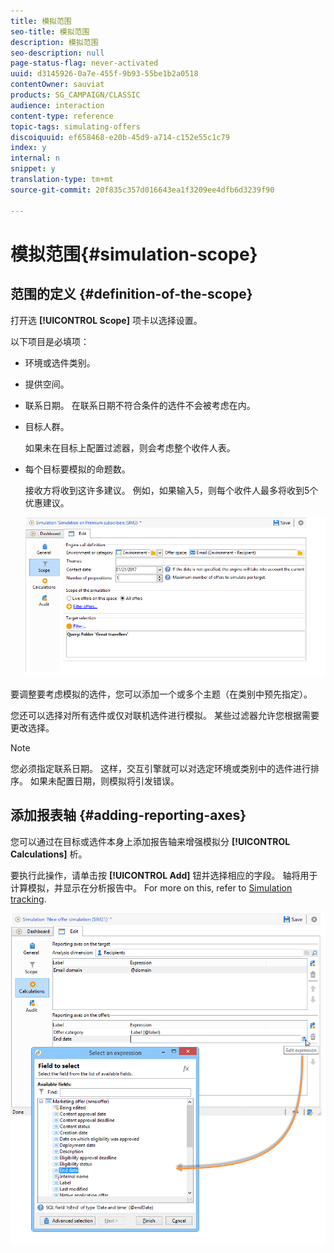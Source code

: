 ```yaml
---
title: 模拟范围
seo-title: 模拟范围
description: 模拟范围
seo-description: null
page-status-flag: never-activated
uuid: d3145926-0a7e-455f-9b93-55be1b2a0518
contentOwner: sauviat
products: SG_CAMPAIGN/CLASSIC
audience: interaction
content-type: reference
topic-tags: simulating-offers
discoiquuid: ef658468-e20b-45d9-a714-c152e55c1c79
index: y
internal: n
snippet: y
translation-type: tm+mt
source-git-commit: 20f835c357d016643ea1f3209ee4dfb6d3239f90

---
```



# 模拟范围{#simulation-scope}

## 范围的定义 {#definition-of-the-scope}

打开选 **[!UICONTROL Scope]** 项卡以选择设置。

以下项目是必填项：

* 环境或选件类别。
* 提供空间。
* 联系日期。 在联系日期不符合条件的选件不会被考虑在内。
* 目标人群。

   如果未在目标上配置过滤器，则会考虑整个收件人表。

* 每个目标要模拟的命题数。

   接收方将收到这许多建议。 例如，如果输入5，则每个收件人最多将收到5个优惠建议。

   ![](assets/offer_simulation_009.png)

要调整要考虑模拟的选件，您可以添加一个或多个主题（在类别中预先指定）。

您还可以选择对所有选件或仅对联机选件进行模拟。 某些过滤器允许您根据需要更改选择。

>[!NOTE]
>
>您必须指定联系日期。 这样，交互引擎就可以对选定环境或类别中的选件进行排序。 如果未配置日期，则模拟将引发错误。

## 添加报表轴 {#adding-reporting-axes}

您可以通过在目标或选件本身上添加报告轴来增强模拟分 **[!UICONTROL Calculations]** 析。

要执行此操作，请单击按 **[!UICONTROL Add]** 钮并选择相应的字段。 轴将用于计算模拟，并显示在分析报告中。 For more on this, refer to [Simulation tracking](../../interaction/using/simulation-tracking.md).

![](assets/offer_simulation_011.png)

